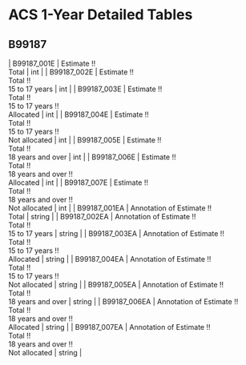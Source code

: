 # ACS 1-Year Detailed Tables

## B99187

| B99187_001E | Estimate !!<br>Total | int |
| B99187_002E | Estimate !!<br>Total !!<br>15 to 17 years | int |
| B99187_003E | Estimate !!<br>Total !!<br>15 to 17 years !!<br>Allocated | int |
| B99187_004E | Estimate !!<br>Total !!<br>15 to 17 years !!<br>Not allocated | int |
| B99187_005E | Estimate !!<br>Total !!<br>18 years and over | int |
| B99187_006E | Estimate !!<br>Total !!<br>18 years and over !!<br>Allocated | int |
| B99187_007E | Estimate !!<br>Total !!<br>18 years and over !!<br>Not allocated | int |
| B99187_001EA | Annotation of Estimate !!<br>Total | string |
| B99187_002EA | Annotation of Estimate !!<br>Total !!<br>15 to 17 years | string |
| B99187_003EA | Annotation of Estimate !!<br>Total !!<br>15 to 17 years !!<br>Allocated | string |
| B99187_004EA | Annotation of Estimate !!<br>Total !!<br>15 to 17 years !!<br>Not allocated | string |
| B99187_005EA | Annotation of Estimate !!<br>Total !!<br>18 years and over | string |
| B99187_006EA | Annotation of Estimate !!<br>Total !!<br>18 years and over !!<br>Allocated | string |
| B99187_007EA | Annotation of Estimate !!<br>Total !!<br>18 years and over !!<br>Not allocated | string |

